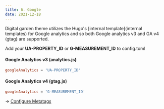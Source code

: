 ```yaml
---
title: 6. Google
date: 2021-12-18
---
```


Digital garden theme utilizes the Hugo's [internal template](internal templates) for Google analytics and so both Google analytics v3 and GA v4 (gtag) are supported.

Add your **UA-PROPERTY_ID** or **G-MEASUREMENT_ID** to config.toml

#### Google Analytics v3 (analytics.js)

```toml
googleAnalytics = 'UA-PROPERTY_ID'
```

#### Google Analytics v4 (gtag.js)

```toml
googleAnalytics = 'G-MEASUREMENT_ID'
```

→ [Configure Metatags](/articles/metatags)
